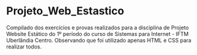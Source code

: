 # Projeto_Web_Estastico
Compilado dos exercícios e provas realizados para a disciplina de Projeto Website Estático do 1º período do curso de Sistemas para Internet - IFTM Uberlândia Centro. Observando que foi utilizado apenas HTML e CSS para realizar todos.
